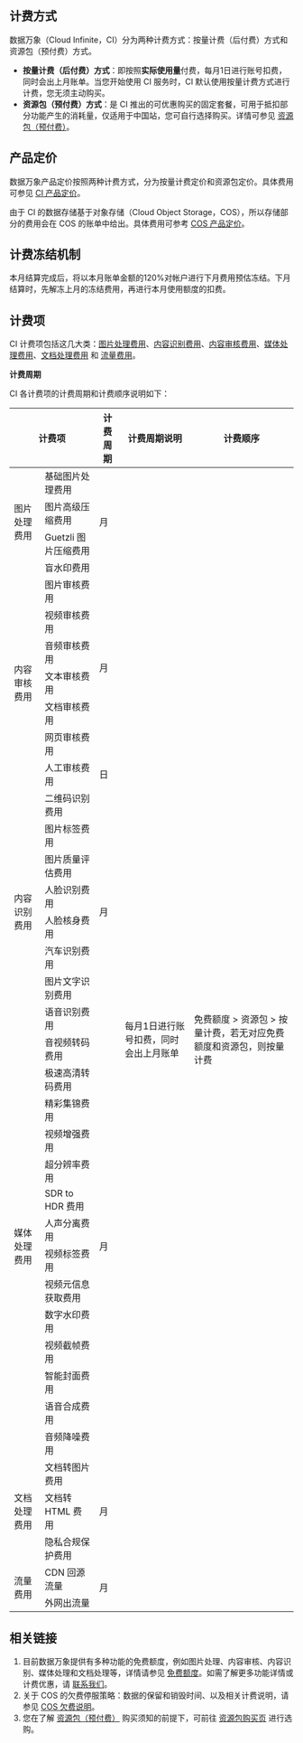 ## 计费方式

数据万象（Cloud Infinite，CI）分为两种计费方式：按量计费（后付费）方式和资源包（预付费）方式。

- **按量计费（后付费）方式**：即按照**实际使用量**付费，每月1日进行账号扣费，同时会出上月账单。当您开始使用 CI 服务时，CI 默认使用按量计费方式进行计费，您无须主动购买。
- **资源包（预付费）方式**：是 CI 推出的可优惠购买的固定套餐，可用于抵扣部分功能产生的消耗量，仅适用于中国站，您可自行选择购买。详情可参见 [资源包（预付费）](https://cloud.tencent.com/document/product/460/49023)。


## 产品定价

数据万象产品定价按照两种计费方式，分为按量计费定价和资源包定价。具体费用可参见 [CI 产品定价](https://buy.cloud.tencent.com/price/ci)。

由于 CI 的数据存储基于对象存储（Cloud Object Storage，COS），所以存储部分的费用会在 COS 的账单中给出。具体费用可参考 [COS 产品定价](https://buy.cloud.tencent.com/price/cos)。


## 计费冻结机制
本月结算完成后，将以本月账单金额的120%对帐户进行下月费用预估冻结。下月结算时，先解冻上月的冻结费用，再进行本月使用额度的扣费。


## 计费项

CI 计费项包括这几大类：[图片处理费用](https://cloud.tencent.com/document/product/460/58117)、[内容识别费用](https://cloud.tencent.com/document/product/460/58118)、[内容审核费用](https://cloud.tencent.com/document/product/460/58119)、[媒体处理费用](https://cloud.tencent.com/document/product/460/58120)、[文档处理费用](https://cloud.tencent.com/document/product/460/58121) 和 [流量费用](https://cloud.tencent.com/document/product/460/58122)。

**计费周期**

CI 各计费项的计费周期和计费顺序说明如下：

<table>
<thead>
<tr>
<th colspan=2>计费项</th>
<th>计费周期</th>
<th>计费周期说明</th>
<th>计费顺序</th>
</tr>
</thead>
<tbody><tr>
<td rowspan=4>图片处理费用</td>
<td>基础图片处理费用</td>
<td rowspan=4>月</td>
<td rowspan=38>每月1日进行账号扣费，同时会出上月账单</td>
<td rowspan=38>免费额度 &gt; 资源包 &gt; 按量计费，若无对应免费额度和资源包，则按量计费</td>
</tr>
<tr>
<td>图片高级压缩费用</td>
</tr>
<tr>
<td>Guetzli 图片压缩费用</td>
</tr>
<tr>
<td>盲水印费用</td>
</tr>
<tr>
<td rowspan=7>内容审核费用</td>
<td>图片审核费用</td>
<td rowspan=6>月</td>
</tr>
<tr>
<td>视频审核费用</td>
</tr>
<tr>
<td>音频审核费用</td>
</tr>
<tr>
<td>文本审核费用</td>
</tr>
<tr>
<td>文档审核费用</td>
</tr>
<tr>
<td>网页审核费用</td>
</tr>
<tr>
<td>人工审核费用</td>
<td>日</td>
</tr>
<tr>
<td rowspan=8>内容识别费用</td>
<td>二维码识别费用</td>
<td rowspan=8>月</td>
</tr>
<tr>
<td>图片标签费用</td>
</tr>
<tr>
<td>图片质量评估费用</td>
</tr>
<tr>
<td>人脸识别费用</td>
</tr>
<tr>
<td>人脸核身费用</td>
</tr>
<tr>
<td>汽车识别费用</td>
</tr>
<tr>
<td>图片文字识别费用</td>
</tr>
<tr>
<td>语音识别费用</td>
</tr>
<tr>
<td rowspan=14> 媒体处理费用</td>
<td>音视频转码费用</td>
<td rowspan=14>月</td>
</tr>
<tr>
<td>极速高清转码费用</td>
</tr>
<tr>
<td>精彩集锦费用</td>
</tr>
<tr>
<td>视频增强费用</td>
</tr>
<tr>
<td>超分辨率费用</td>
</tr>
<tr>
<td>SDR to HDR 费用</td>
</tr>
<tr>
<td>人声分离费用</td>
</tr>
<tr>
<td>视频标签费用</td>
</tr>
<tr>
<td>视频元信息获取费用</td>
</tr>
<tr>
<td>数字水印费用</td>
</tr>
<tr>
<td>视频截帧费用</td>
</tr>
<tr>
<td>智能封面费用</td>
</tr>
<tr>
<td>语音合成费用</td>
</tr>
<tr>
<td>音频降噪费用</td>
</tr>
<tr>
<td rowspan=3>文档处理费用</td>
<td>文档转图片费用</td>
<td rowspan=3>月</td>
</tr>
<tr>
<td>文档转 HTML 费用</td>
</tr>
<tr>
<td>隐私合规保护费用</td>
</tr>
<tr>
<td rowspan=2>流量费用</td>
<td>CDN 回源流量</td>
<td rowspan=2>月</td>
</tr>
<tr>
<td>外网出流量</td>
</tr>
</tbody></table>


## 相关链接

1. 目前数据万象提供有多种功能的免费额度，例如图片处理、内容审核、内容识别、媒体处理和文档处理等，详情请参见 [免费额度](https://cloud.tencent.com/document/product/460/36381)。如需了解更多功能详情或计费优惠，请 [联系我们](https://cloud.tencent.com/about/connect)。
2. 关于 COS 的欠费停服策略：数据的保留和销毁时间、以及相关计费说明，请参见 [COS 欠费说明](https://cloud.tencent.com/document/product/436/10044)。
3. 您在了解 [资源包（预付费）](https://cloud.tencent.com/document/product/460/49023) 购买须知的前提下，可前往 [资源包购买页](https://buy.cloud.tencent.com/ci) 进行选购。
